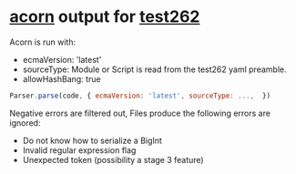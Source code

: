 # [acorn] output for [test262]

Acorn is run with:
* ecmaVersion: 'latest'
* sourceType: Module or Script is read from the test262 yaml preamble.
* allowHashBang: true
```javascript
Parser.parse(code, { ecmaVersion: 'latest', sourceType: ...,  })
```

Negative errors are filtered out,
Files produce the following errors are ignored:
* Do not know how to serialize a BigInt
* Invalid regular expression flag
* Unexpected token (possibility a stage 3 feature)


[acorn]: https://github.com/acornjs/acorn
[test262]: https://github.com/tc39/test262
